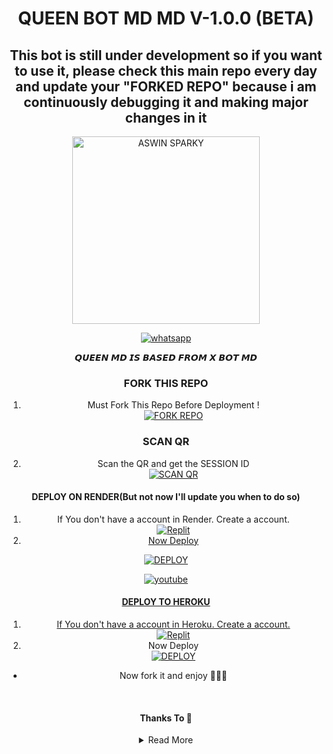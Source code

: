 <p align="center"> 
      <h1 align="center">QUEEN BOT MD MD V-1.0.0 (BETA)</h1>
      <h2 align="center">This bot is still under development so if you want to use it, please check this main repo every day and update your "FORKED REPO" because i am continuously debugging it and making major changes in it</h2>
     <div align="center">
           

</div>
  <a href="https://x-bot-md-qr.koyeb.app/pair">
        <p align="center">
   <img alt="ASWIN SPARKY" height="300" src="https://telegra.ph/file/0f5c8ecc4fa05336be42d.jpg">
              </p>
  </a>
</p>
   
<p align="center">

  <a aria-label="Join our support group" href="https://chat.whatsapp.com/DCw0WuzzJq66HLHhcjoAdD" target="_blank">
    <img alt="whatsapp" src="https://img.shields.io/badge/Join Group-25D366?style=for-the-badge&logo=whatsapp&logoColor=white" />
  </a>

  
<p align="center">
  
<div align="center">


𝙌𝙐𝙀𝙀𝙉 𝙈𝘿 𝙄𝙎 𝘽𝘼𝙎𝙀𝘿 𝙁𝙍𝙊𝙈 𝙓 𝘽𝙊𝙏 𝙈𝘿      


### FORK THIS REPO

1. Must Fork This Repo Before Deployment !
   <br> 
<a href="https://github.com/TENNORMODZCODER/QUEEN-BOT/fork"><img title="FORK REPO" src="https://img.shields.io/badge/FORK REPO-h?color=black&style=for-the-badge&logo=stackshare"></a>



### SCAN QR

2. Scan the QR and get the SESSION ID
   <br>
<a href='https://x-bot-md-qr.koyeb.app' target="_blank"><img alt='SCAN QR' src='https://img.shields.io/badge/Scan_qr-100000?style=for-the-badge&logo=scan&logoColor=white&labelColor=black&color=black'/></a>

#### DEPLOY ON RENDER(But not now I'll update you when to do so)

1. If You don't have a account in Render. Create a account.
    <br>
<a href='https://render.com' target="_blank"><img alt='Replit' src='https://img.shields.io/badge/-Create-black?style=for-the-badge&logo=render'/>
2. Now Deploy
    
<a href='https://dashboard.render.com/blueprint/new?repo=https://github.com/TENNORMODZCODER/QUEEN-BOT' target="_blank"><img alt='DEPLOY' src='https://img.shields.io/badge/-DEPLOY-black?style=for-the-badge&logo=render'/></a>
<br>


<a aria-label="Tutorial" href="https://youtu.be/OqYCvFNE4sU?si=YbPqnLBWeP8-2Yys" target="_blank">
    <img alt="youtube" src="https://img.shields.io/badge/Tutorial-FF0000?style=for-the-badge&logo=youtube&logoColor=white" />


#### DEPLOY TO HEROKU 

1. If You don't have a account in Heroku. Create a account.
    <br>
<a href='https://heroku.com' target="_blank"><img alt='Replit' src='https://img.shields.io/badge/-Create-black?style=for-the-badge&logo=heroku'/></a>
   <br>
2. Now Deploy
    <br>
<a href='https://dashboard.heroku.com/new?button-url=https%3A%2F%2Fgithub.com%2F&template=https%3A%2F%2Fgithub.com%2FTENNORMODZCODER%2FQUEEN-BOT%3Ftab%3Dreadme-ov-file' target="_blank"><img alt='DEPLOY' src='https://img.shields.io/badge/-DEPLOY-black?style=for-the-badge&logo=heroku'/></a>










* Now fork it and enjoy 🗿🙌🏻
<br>

#### Thanks To 🌠

<details close>
<summary>Read More</summary>

<br>


* [`TYLOR`](https://github.com/heyit-tylor) For the insufficient support 
* .[`ASWAN`](https://github.com/A-S-W-I-N-S-P-A-R-K-Y) for the bot base,, session ID generators and render deploy 🫡 
 
